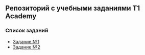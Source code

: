 ## Репозиторий с учебными заданиями T1 Academy

### Список заданий
- [Задание №1](Task_1%2FREADME.md)
- [Задание №2](Task_2%2FREADME.md)